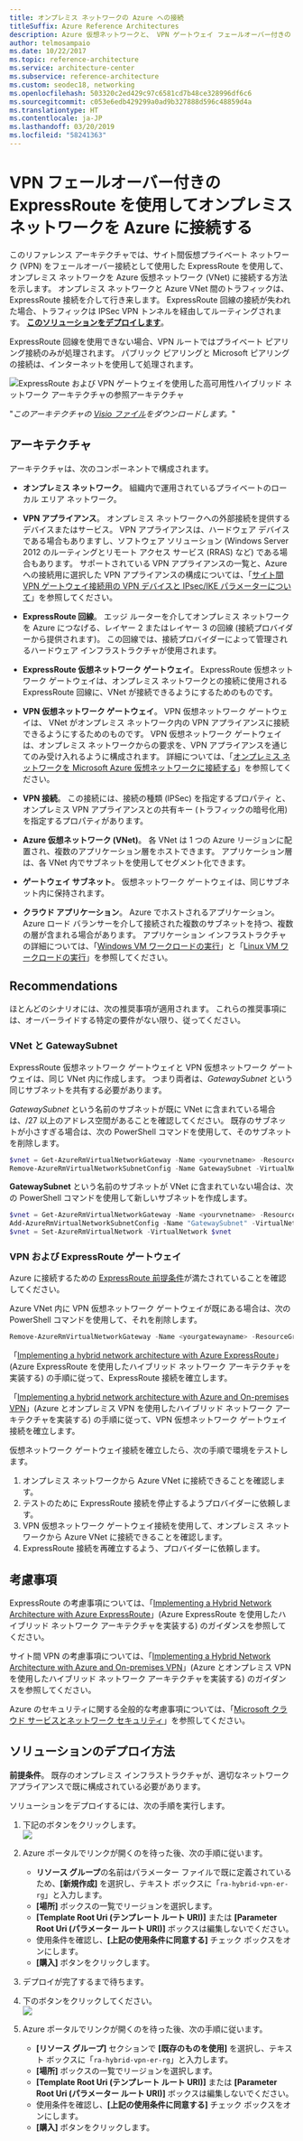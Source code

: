 ```yaml
---
title: オンプレミス ネットワークの Azure への接続
titleSuffix: Azure Reference Architectures
description: Azure 仮想ネットワークと、 VPN ゲートウェイ フェールオーバー付きの ExpressRoute で接続されたオンプレミス ネットワークをカバーする、可用性が高くセキュアなサイト間ネットワーク アーキテクチャを実装します。
author: telmosampaio
ms.date: 10/22/2017
ms.topic: reference-architecture
ms.service: architecture-center
ms.subservice: reference-architecture
ms.custom: seodec18, networking
ms.openlocfilehash: 503320c2ed429c97c6581cd7b48ce328996df6c6
ms.sourcegitcommit: c053e6edb429299a0ad9b327888d596c48859d4a
ms.translationtype: HT
ms.contentlocale: ja-JP
ms.lasthandoff: 03/20/2019
ms.locfileid: "58241363"
---
```

# <a name="connect-an-on-premises-network-to-azure-using-expressroute-with-vpn-failover"></a>VPN フェールオーバー付きの ExpressRoute を使用してオンプレミス ネットワークを Azure に接続する

このリファレンス アーキテクチャでは、サイト間仮想プライベート ネットワーク (VPN) をフェールオーバー接続として使用した ExpressRoute を使用して、オンプレミス ネットワークを Azure 仮想ネットワーク (VNet) に接続する方法を示します。 オンプレミス ネットワークと Azure VNet 間のトラフィックは、ExpressRoute 接続を介して行き来します。 ExpressRoute 回線の接続が失われた場合、トラフィックは IPSec VPN トンネルを経由してルーティングされます。 [**このソリューションをデプロイします**](#deploy-the-solution)。

ExpressRoute 回線を使用できない場合、VPN ルートではプライベート ピアリング接続のみが処理されます。 パブリック ピアリングと Microsoft ピアリングの接続は、インターネットを使用して処理されます。

![ExpressRoute および VPN ゲートウェイを使用した高可用性ハイブリッド ネットワーク アーキテクチャの参照アーキテクチャ](./images/expressroute-vpn-failover.png)

"*このアーキテクチャの [Visio ファイル][visio-download]をダウンロードします。*"

## <a name="architecture"></a>アーキテクチャ

アーキテクチャは、次のコンポーネントで構成されます。

- **オンプレミス ネットワーク**。 組織内で運用されているプライベートのローカル エリア ネットワーク。

- **VPN アプライアンス**。 オンプレミス ネットワークへの外部接続を提供するデバイスまたはサービス。 VPN アプライアンスは、ハードウェア デバイスである場合もありますし、ソフトウェア ソリューション (Windows Server 2012 のルーティングとリモート アクセス サービス (RRAS) など) である場合もあります。 サポートされている VPN アプライアンスの一覧と、Azure への接続用に選択した VPN アプライアンスの構成については、「[サイト間 VPN ゲートウェイ接続用の VPN デバイスと IPsec/IKE パラメーターについて][vpn-appliance]」を参照してください。

- **ExpressRoute 回線**。 エッジ ルーターを介してオンプレミス ネットワークを Azure につなげる、レイヤー 2 またはレイヤー 3 の回線 (接続プロバイダーから提供されます)。 この回線では、接続プロバイダーによって管理されるハードウェア インフラストラクチャが使用されます。

- **ExpressRoute 仮想ネットワーク ゲートウェイ**。 ExpressRoute 仮想ネットワーク ゲートウェイは、オンプレミス ネットワークとの接続に使用される ExpressRoute 回線に、VNet が接続できるようにするためのものです。

- **VPN 仮想ネットワーク ゲートウェイ**。 VPN 仮想ネットワーク ゲートウェイは、 VNet がオンプレミス ネットワーク内の VPN アプライアンスに接続できるようにするためのものです。 VPN 仮想ネットワーク ゲートウェイは、オンプレミス ネットワークからの要求を、VPN アプライアンスを通じてのみ受け入れるように構成されます。 詳細については、「[オンプレミス ネットワークを Microsoft Azure 仮想ネットワークに接続する][connect-to-an-Azure-vnet]」を参照してください。

- **VPN 接続**。 この接続には、接続の種類 (IPSec) を指定するプロパティ と、オンプレミス VPN アプライアンスとの共有キー (トラフィックの暗号化用) を指定するプロパティがあります。

- **Azure 仮想ネットワーク (VNet)**。 各 VNet は 1 つの Azure リージョンに配置され、複数のアプリケーション層をホストできます。 アプリケーション層は、各 VNet 内でサブネットを使用してセグメント化できます。

- **ゲートウェイ サブネット**。 仮想ネットワーク ゲートウェイは、同じサブネット内に保持されます。

- **クラウド アプリケーション**。 Azure でホストされるアプリケーション。 Azure ロード バランサーを介して接続された複数のサブネットを持つ、複数の層が含まれる場合があります。 アプリケーション インフラストラクチャの詳細については、「[Windows VM ワークロードの実行][windows-vm-ra]」と「[Linux VM ワークロードの実行][linux-vm-ra]」を参照してください。

## <a name="recommendations"></a>Recommendations

ほとんどのシナリオには、次の推奨事項が適用されます。 これらの推奨事項には、オーバーライドする特定の要件がない限り、従ってください。

### <a name="vnet-and-gatewaysubnet"></a>VNet と GatewaySubnet

ExpressRoute 仮想ネットワーク ゲートウェイと VPN 仮想ネットワーク ゲートウェイは、同じ VNet 内に作成します。 つまり両者は、*GatewaySubnet* という同じサブネットを共有する必要があります。

*GatewaySubnet* という名前のサブネットが既に VNet に含まれている場合は、/27 以上のアドレス空間があることを確認してください。 既存のサブネットが小さすぎる場合は、次の PowerShell コマンドを使用して、そのサブネットを削除します。

```powershell
$vnet = Get-AzureRmVirtualNetworkGateway -Name <yourvnetname> -ResourceGroupName <yourresourcegroup>
Remove-AzureRmVirtualNetworkSubnetConfig -Name GatewaySubnet -VirtualNetwork $vnet
```

**GatewaySubnet** という名前のサブネットが VNet に含まれていない場合は、次の PowerShell コマンドを使用して新しいサブネットを作成します。

```powershell
$vnet = Get-AzureRmVirtualNetworkGateway -Name <yourvnetname> -ResourceGroupName <yourresourcegroup>
Add-AzureRmVirtualNetworkSubnetConfig -Name "GatewaySubnet" -VirtualNetwork $vnet -AddressPrefix "10.200.255.224/27"
$vnet = Set-AzureRmVirtualNetwork -VirtualNetwork $vnet
```

### <a name="vpn-and-expressroute-gateways"></a>VPN および ExpressRoute ゲートウェイ

Azure に接続するための [ExpressRoute 前提条件][expressroute-prereq]が満たされていることを確認してください。

Azure VNet 内に VPN 仮想ネットワーク ゲートウェイが既にある場合は、次の PowerShell コマンドを使用して、それを削除します。

```powershell
Remove-AzureRmVirtualNetworkGateway -Name <yourgatewayname> -ResourceGroupName <yourresourcegroup>
```

「[Implementing a hybrid network architecture with Azure ExpressRoute][implementing-expressroute]」(Azure ExpressRoute を使用したハイブリッド ネットワーク アーキテクチャを実装する) の手順に従って、ExpressRoute 接続を確立します。

「[Implementing a hybrid network architecture with Azure and On-premises VPN][implementing-vpn]」(Azure とオンプレミス VPN を使用したハイブリッド ネットワーク アーキテクチャを実装する) の手順に従って、VPN 仮想ネットワーク ゲートウェイ接続を確立します。

仮想ネットワーク ゲートウェイ接続を確立したら、次の手順で環境をテストします。

1. オンプレミス ネットワークから Azure VNet に接続できることを確認します。
2. テストのために ExpressRoute 接続を停止するようプロバイダーに依頼します。
3. VPN 仮想ネットワーク ゲートウェイ接続を使用して、オンプレミス ネットワークから Azure VNet に接続できることを確認します。
4. ExpressRoute 接続を再確立するよう、プロバイダーに依頼します。

## <a name="considerations"></a>考慮事項

ExpressRoute の考慮事項については、「[Implementing a Hybrid Network Architecture with Azure ExpressRoute][guidance-expressroute]」(Azure ExpressRoute を使用したハイブリッド ネットワーク アーキテクチャを実装する) のガイダンスを参照してください。

サイト間 VPN の考慮事項については、「[Implementing a Hybrid Network Architecture with Azure and On-premises VPN][guidance-vpn]」(Azure とオンプレミス VPN を使用したハイブリッド ネットワーク アーキテクチャを実装する) のガイダンスを参照してください。

Azure のセキュリティに関する全般的な考慮事項については、「[Microsoft クラウド サービスとネットワーク セキュリティ][best-practices-security]」を参照してください。

## <a name="deploy-the-solution"></a>ソリューションのデプロイ方法

**前提条件**。 既存のオンプレミス インフラストラクチャが、適切なネットワーク アプライアンスで既に構成されている必要があります。

ソリューションをデプロイするには、次の手順を実行します。

<!-- markdownlint-disable MD033 -->

1. 下記のボタンをクリックします。<br><a href="https://portal.azure.com/#create/Microsoft.Template/uri/https%3A%2F%2Fraw.githubusercontent.com%2Fmspnp%2Freference-architectures%2Fmaster%2Fhybrid-networking%2Fexpressroute-vpn-failover%2Fazuredeploy.json" target="_blank"><img src="https://azuredeploy.net/deploybutton.png"/></a>

2. Azure ポータルでリンクが開くのを待った後、次の手順に従います。
   - **リソース グループ**の名前はパラメーター ファイルで既に定義されているため、**[新規作成]** を選択し、テキスト ボックスに「`ra-hybrid-vpn-er-rg`」と入力します。
   - **[場所]** ボックスの一覧でリージョンを選択します。
   - **[Template Root Uri (テンプレート ルート URI)]** または **[Parameter Root Uri (パラメーター ルート URI)]** ボックスは編集しないでください。
   - 使用条件を確認し、**[上記の使用条件に同意する]** チェック ボックスをオンにします。
   - **[購入]** ボタンをクリックします。

3. デプロイが完了するまで待ちます。

4. 下のボタンをクリックしてください。<br><a href="https://portal.azure.com/#create/Microsoft.Template/uri/https%3A%2F%2Fraw.githubusercontent.com%2Fmspnp%2Freference-architectures%2Fmaster%2Fhybrid-networking%2Fexpressroute-vpn-failover%2Fazuredeploy-expressRouteCircuit.json" target="_blank"><img src="https://azuredeploy.net/deploybutton.png"/></a>

5. Azure ポータルでリンクが開くのを待った後、次の手順に従います。
   - **[リソース グループ]** セクションで **[既存のものを使用]** を選択し、テキスト ボックスに「`ra-hybrid-vpn-er-rg`」と入力します。
   - **[場所]** ボックスの一覧でリージョンを選択します。
   - **[Template Root Uri (テンプレート ルート URI)]** または **[Parameter Root Uri (パラメーター ルート URI)]** ボックスは編集しないでください。
   - 使用条件を確認し、**[上記の使用条件に同意する]** チェック ボックスをオンにします。
   - **[購入]** ボタンをクリックします。

<!-- markdownlint-enable MD033 -->

<!-- links -->

[windows-vm-ra]: ../virtual-machines-windows/index.md
[linux-vm-ra]: ../virtual-machines-linux/index.md
[resource-manager-overview]: /azure/azure-resource-manager/resource-group-overview
[vpn-appliance]: /azure/vpn-gateway/vpn-gateway-about-vpn-devices
[azure-vpn-gateway]: /azure/vpn-gateway/vpn-gateway-about-vpngateways
[connect-to-an-Azure-vnet]: https://technet.microsoft.com/library/dn786406.aspx
[expressroute-prereq]: /azure/expressroute/expressroute-prerequisites
[implementing-expressroute]: ./expressroute.md
[implementing-vpn]: ./vpn.md
[guidance-expressroute]: ./expressroute.md
[guidance-vpn]: ./vpn.md
[best-practices-security]: /azure/best-practices-network-security
[visio-download]: https://archcenter.blob.core.windows.net/cdn/hybrid-network-architectures.vsdx
